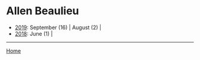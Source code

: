# Allen Beaulieu

  * [2019](./allen-beaulieu-2019.md): 
      September (16) | 
      August (2) | 
  * [2018](./allen-beaulieu-2018.md): 
      June (1) | 

----

[Home](../)
